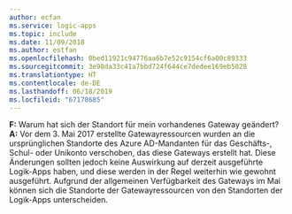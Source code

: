 ```yaml
---
author: ecfan
ms.service: logic-apps
ms.topic: include
ms.date: 11/09/2018
ms.author: estfan
ms.openlocfilehash: 0bed11921c94776aa6b7e52c9154cf6a00c89333
ms.sourcegitcommit: 3e98da33c41a7bbd724f644ce7dedee169eb5028
ms.translationtype: HT
ms.contentlocale: de-DE
ms.lasthandoff: 06/18/2019
ms.locfileid: "67178685"
---
```

**F:** Warum hat sich der Standort für mein vorhandenes Gateway geändert? <br/>
**A:** Vor dem 3. Mai 2017 erstellte Gatewayressourcen wurden an die ursprünglichen Standorte des Azure AD-Mandanten für das Geschäfts-, Schul- oder Unikonto verschoben, das diese Gateways erstellt hat. Diese Änderungen sollten jedoch keine Auswirkung auf derzeit ausgeführte Logik-Apps haben, und diese werden in der Regel weiterhin wie gewohnt ausgeführt. Aufgrund der allgemeinen Verfügbarkeit des Gateways im Mai können sich die Standorte der Gatewayressourcen von den Standorten der Logik-Apps unterscheiden.